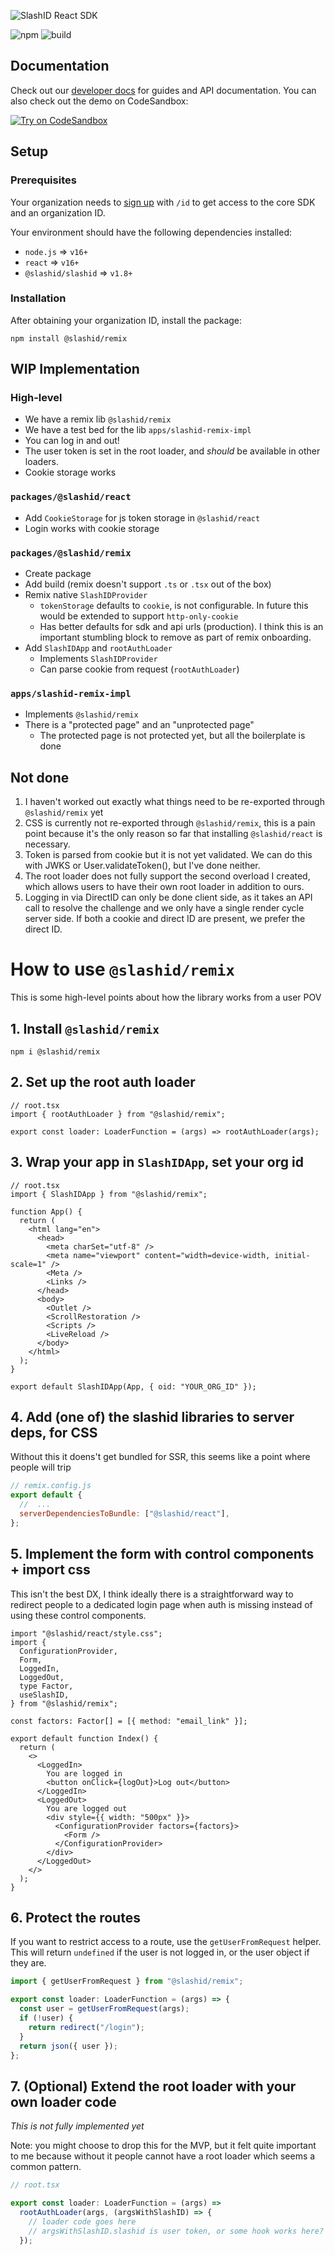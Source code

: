 ![SlashID React SDK](https://raw.githubusercontent.com/slashid/javascript/main/packages/react/slashid_react_banner.png)

![npm](https://img.shields.io/npm/v/@slashid/remix)
![build](https://github.com/slashid/javascript/actions/workflows/ci.yml/badge.svg)

## Documentation

Check out our [developer docs](https://developer.slashid.dev/) for guides and API documentation. You can also check out the demo on CodeSandbox:

[![Try on CodeSandbox](https://codesandbox.io/static/img/play-codesandbox.svg)](https://codesandbox.io/s/hopeful-austin-486cco?fontsize=14&hidenavigation=1&theme=dark)

## Setup

### Prerequisites

Your organization needs to [sign up](https://slashid.dev/request-access) with `/id` to get access to the core SDK and an organization ID.

Your environment should have the following dependencies installed:

- `node.js` => `v16+`
- `react` => `v16+`
- `@slashid/slashid` => `v1.8+`

### Installation

After obtaining your organization ID, install the package:

```
npm install @slashid/remix
```

## WIP Implementation

### High-level

- We have a remix lib `@slashid/remix`
- We have a test bed for the lib `apps/slashid-remix-impl`
- You can log in and out!
- The user token is set in the root loader, and _should_ be available in other loaders.
- Cookie storage works

### `packages/@slashid/react`

- Add `CookieStorage` for js token storage in `@slashid/react`
- Login works with cookie storage

### `packages/@slashid/remix`

- Create package
- Add build (remix doesn't support `.ts` or `.tsx` out of the box)
- Remix native `SlashIDProvider`
  - `tokenStorage` defaults to `cookie`, is not configurable. In future this would be extended to support `http-only-cookie`
  - Has better defaults for sdk and api urls (production). I think this is an important stumbling block to remove as part of remix onboarding.
- Add `SlashIDApp` and `rootAuthLoader`
  - Implements `SlashIDProvider`
  - Can parse cookie from request (`rootAuthLoader`)

### `apps/slashid-remix-impl`

- Implements `@slashid/remix`
- There is a "protected page" and an "unprotected page"
  - The protected page is not protected yet, but all the boilerplate is done

## Not done

1. I haven't worked out exactly what things need to be re-exported through `@slashid/remix` yet
1. CSS is currently not re-exported through `@slashid/remix`, this is a pain point because it's the only reason so far that installing `@slashid/react` is necessary.
1. Token is parsed from cookie but it is not yet validated. We can do this with JWKS or User.validateToken(), but I've done neither.
1. The root loader does not fully support the second overload I created, which allows users to have their own root loader in addition to ours.
1. Logging in via DirectID can only be done client side, as it takes an API call to resolve the challenge and we only have a single render cycle server side. If both a cookie and direct ID are present, we prefer the direct ID.

# How to use `@slashid/remix`

This is some high-level points about how the library works from a user POV

## 1. Install `@slashid/remix`

```
npm i @slashid/remix
```

## 2. Set up the root auth loader

```tsx
// root.tsx
import { rootAuthLoader } from "@slashid/remix";

export const loader: LoaderFunction = (args) => rootAuthLoader(args);
```

## 3. Wrap your app in `SlashIDApp`, set your org id

```tsx
// root.tsx
import { SlashIDApp } from "@slashid/remix";

function App() {
  return (
    <html lang="en">
      <head>
        <meta charSet="utf-8" />
        <meta name="viewport" content="width=device-width, initial-scale=1" />
        <Meta />
        <Links />
      </head>
      <body>
        <Outlet />
        <ScrollRestoration />
        <Scripts />
        <LiveReload />
      </body>
    </html>
  );
}

export default SlashIDApp(App, { oid: "YOUR_ORG_ID" });
```

## 4. Add (one of) the slashid libraries to server deps, for CSS

Without this it doens't get bundled for SSR, this seems like a point where people will trip

```js
// remix.config.js
export default {
  //  ...
  serverDependenciesToBundle: ["@slashid/react"],
};
```

## 5. Implement the form with control components + import css

This isn't the best DX, I think ideally there is a straightforward way to redirect people to a dedicated login page when auth is missing instead of using these control components.

```tsx
import "@slashid/react/style.css";
import {
  ConfigurationProvider,
  Form,
  LoggedIn,
  LoggedOut,
  type Factor,
  useSlashID,
} from "@slashid/remix";

const factors: Factor[] = [{ method: "email_link" }];

export default function Index() {
  return (
    <>
      <LoggedIn>
        You are logged in
        <button onClick={logOut}>Log out</button>
      </LoggedIn>
      <LoggedOut>
        You are logged out
        <div style={{ width: "500px" }}>
          <ConfigurationProvider factors={factors}>
            <Form />
          </ConfigurationProvider>
        </div>
      </LoggedOut>
    </>
  );
}
```

## 6. Protect the routes

If you want to restrict access to a route, use the `getUserFromRequest` helper. This will return `undefined` if the user is not logged in, or the user object if they are.

```ts
import { getUserFromRequest } from "@slashid/remix";

export const loader: LoaderFunction = (args) => {
  const user = getUserFromRequest(args);
  if (!user) {
    return redirect("/login");
  }
  return json({ user });
};
```

## 7. (Optional) Extend the root loader with your own loader code

_This is not fully implemented yet_

Note: you might choose to drop this for the MVP, but it felt quite important to me because without it people cannot have a root loader which seems a common pattern.

```jsx
// root.tsx

export const loader: LoaderFunction = (args) =>
  rootAuthLoader(args, (argsWithSlashID) => {
    // loader code goes here
    // argsWithSlashID.slashid is user token, or some hook works here?
  });
```
